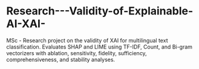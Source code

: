 # Research---Validity-of-Explainable-AI-XAI-
MSc - Research project on the validity of XAI for multilingual text classification. Evaluates SHAP and LIME using TF-IDF, Count, and Bi-gram vectorizers with ablation, sensitivity, fidelity, sufficiency, comprehensiveness, and stability analyses.
